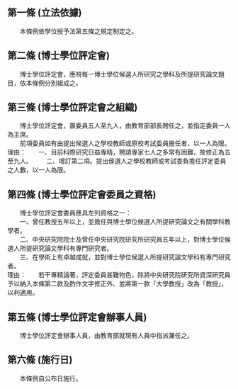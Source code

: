 第一條 (立法依據)
-----------------
　　本條例依學位授予法第五條之規定制定之。  


第二條 (博士學位評定會)
-----------------------
　　博士學位評定會，應視每一博士學位候選人所研究之學科及所提研究論文題目，依本條例分別組成之。  


第三條 (博士學位評定會之組織)
-----------------------------
　　博士學位評定會，置委員五人至九人，由教育部部長聘任之，並指定委員一人為主席。  
　　前項委員如有由提出候選人之學校教師或原校考試委員擔任者，以一人為限。  
理由：　　一、目前科際研究日益專精，聘請專家七人之多常有困難，故修正為五至九人。
　　二、增訂第二項。提出侯選人之學校教師或考試委負擔任評定委員之人數，以一人為限。

第四條 (博士學位評定會委員之資格)
---------------------------------
　　博士學位評定會委員應具左列資格之一：  
　　一、曾任教授五年以上，並擔任與博士學位候選人所提研究論文之有關學科教學者。  
　　二、中央研究院院士及曾任中央研究院研究所研究員五年以上，對博士學位候選人所提研究論文學科有專門研究者。  
　　三、在學術上有卓越成就，並對博士學位候選人所提研究論文學科有專門研究者。  
理由：　　若干專精論著，評定委員甚難物色，除將中央研究院研究所資深研究員予以納入本條第二款及酌作文字修正外、並將第一款「大學教授」改為「教授」，以利適用。

第五條 (博士學位評定會辦事人員)
-------------------------------
　　博士學位評定會辦事人員，由教育部就現有人員中指派兼任之。  


第六條 (施行日)
---------------
　　本條例自公布日施行。